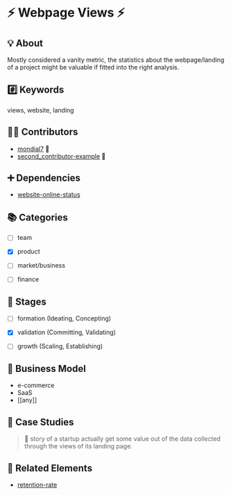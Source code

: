 # :zap: Webpage Views :zap:


## :bulb: About

Mostly considered a vanity metric, the statistics about the webpage/landing of a project might be valuable if fitted into the right analysis.


## :hash: Keywords

views, website, landing


## :beers::pizza: Contributors

* [mondial7](https://github.com/mondial7) :tada:
* [second_contributor-example](https://github.com/mondial7) :hammer:


## :heavy_plus_sign: Dependencies

* [website-online-status](https://github.com/mondial7/startups-elements/blob/master/elements/website-online-status/website-online-status.md)


## :books: Categories

- [ ] team
- [x] product
- [ ] market/business
- [ ] finance


## :underage: Stages

- [ ] formation (Ideating, Concepting)
- [x] validation (Committing, Validating)
- [ ] growth (Scaling, Establishing)


## :memo: Business Model

* e-commerce
* SaaS
* [[any]]


## :rocket: Case Studies

> :checkered_flag: story of a startup actually get some value out of the data collected through the views of its landing page.


## :cake: Related Elements

* [retention-rate](https://github.com/mondial7/startups-elements/blob/master/elements/retention-rate/retention-rate.md)
